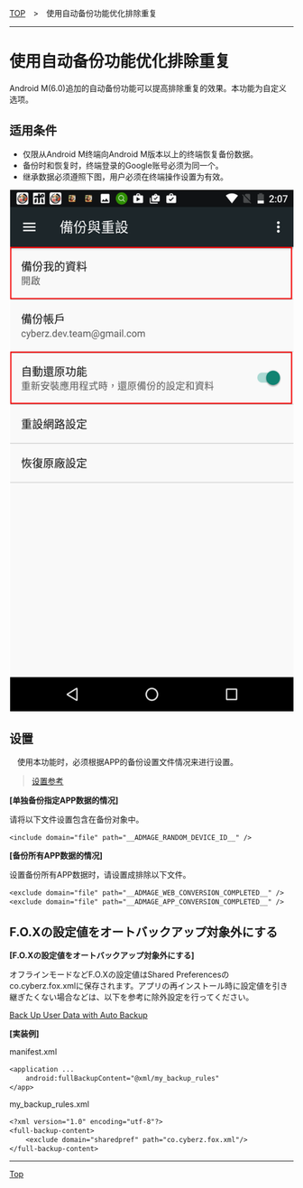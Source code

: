 [TOP](../../README.md)　>　使用自动备份功能优化排除重复

---

# 使用自动备份功能优化排除重复

Android M(6.0)追加的自动备份功能可以提高排除重复的效果。本功能为自定义选项。

## 适用条件

* 仅限从Android M终端向Android M版本以上的终端恢复备份数据。
* 备份时和恢复时，终端登录的Google账号必须为同一个。
* 继承数据必须遵照下图，用户必须在终端操作设置为有效。

![设置画面](./img01.png)

## 设置

　使用本功能时，必须根据APP的备份设置文件情况来进行设置。

> [设置参考](https://developer.android.com/training/backup/autosyncapi.html)

**[单独备份指定APP数据的情况]**

  请将以下文件设置包含在备份对象中。

```
<include domain="file" path="__ADMAGE_RANDOM_DEVICE_ID__" />
```

**[备份所有APP数据的情况]**

  设置备份所有APP数据时，请设置成排除以下文件。

```
<exclude domain="file" path="__ADMAGE_WEB_CONVERSION_COMPLETED__" />
<exclude domain="file" path="__ADMAGE_APP_CONVERSION_COMPLETED__" />
```

## F.O.Xの設定値をオートバックアップ対象外にする

**[F.O.Xの設定値をオートバックアップ対象外にする]**

オフラインモードなどF.O.Xの設定値はShared Preferencesのco.cyberz.fox.xmlに保存されます。アプリの再インストール時に設定値を引き継ぎたくない場合などは、以下を参考に除外設定を行ってください。

[Back Up User Data with Auto Backup](https://developer.android.com/guide/topics/data/autobackup.html#IncludingFiles)

**[実装例]**

manifest.xml
```
<application ...
    android:fullBackupContent="@xml/my_backup_rules"
</app>
```

my_backup_rules.xml
```
<?xml version="1.0" encoding="utf-8"?>
<full-backup-content>
    <exclude domain="sharedpref" path="co.cyberz.fox.xml"/>
</full-backup-content>

```

---
[Top](../../README.md)
